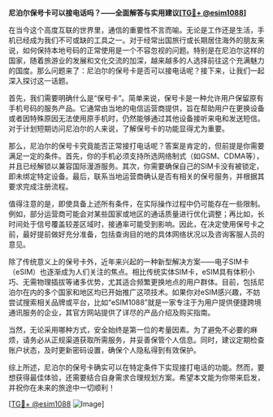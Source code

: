 **尼泊尔保号卡可以接电话吗？——全面解答与实用建议[[TG💪+ @esim1088](https://t.me/s/esim1088)]**

在当今这个高度互联的世界里，通信的重要性不言而喻。无论是工作还是生活，手机已经成为我们不可或缺的工具之一。对于经常出国旅行或长期居住海外的朋友来说，如何保持本地号码的正常使用是一个不容忽视的问题。特别是在尼泊尔这样的国家，随着旅游业的发展和文化交流的加深，越来越多的人选择前往这个充满魅力的国度。那么问题来了：尼泊尔的保号卡是否可以接电话呢？接下来，让我们一起深入探讨这一话题。

首先，我们需要明确什么是“保号卡”。简单来说，保号卡是一种允许用户保留原有手机号码的服务产品。它通常由当地的电信运营商提供，旨在帮助用户在更换设备或者因特殊原因无法使用原手机时，仍然能够通过其他设备接听来电和发送短信。对于计划短期访问尼泊尔的人来说，了解保号卡的功能显得尤为重要。

那么，尼泊尔的保号卡究竟能否正常接打电话呢？答案是肯定的，但前提是你需要满足一定的条件。首先，你的手机必须支持所选网络制式（如GSM、CDMA等），并且已经解锁以兼容国际漫游服务。其次，你需要确保自己的SIM卡没有被锁定，即未绑定特定设备。最后，联系当地运营商确认是否有相关的保号服务，并根据其要求完成注册流程。

值得注意的是，即使具备上述所有条件，在实际操作过程中仍可能存在一些限制。例如，部分运营商可能会对某些国家或地区的通话质量进行优化调整；再比如，长时间处于信号覆盖较差区域时，接通率可能受到影响。因此，在决定使用保号卡之前，最好提前做好充分准备，包括查询目的地的具体网络状况以及咨询客服人员的意见。

除了传统意义上的保号卡外，近年来兴起的一种新型解决方案——电子SIM卡（eSIM）也逐渐成为人们关注的焦点。相比传统实体SIM卡，eSIM具有体积小巧、无需物理插拔等诸多优势，尤其适合频繁更换地点的用户群体。目前，包括尼泊尔在内的多个国家和地区均已开始推广这项技术。如果你对eSIM感兴趣，不妨尝试搜索相关品牌或平台，比如“eSIM1088”就是一家专注于为用户提供便捷跨境通讯服务的企业，其官方网站提供了详尽的产品介绍及购买指南。

当然，无论采用哪种方式，安全始终是第一位的考量因素。为了避免不必要的麻烦，请务必从正规渠道获取所需服务，并妥善保管个人信息。同时，建议定期检查账户状态，及时更新密码设置，确保个人隐私得到有效保护。

综上所述，尼泊尔的保号卡确实可以在特定条件下实现接打电话的功能。然而，要想获得最佳体验，还需要结合自身需求合理规划方案。希望本文能为你带来启发，并祝你在未来的旅途中一切顺利！

[[TG💪+ @esim1088](https://t.me/s/esim1088) ![Image](https://i.postimg.cc/4NQfJmqS/Snipaste-2025-05-13-00-14-12.png)]